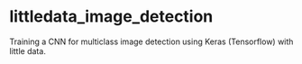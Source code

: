 # littledata_image_detection
Training a CNN for multiclass image detection using Keras (Tensorflow) with little data.
